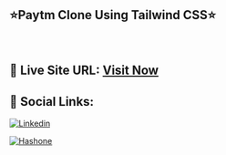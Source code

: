## ⭐Paytm Clone Using Tailwind CSS⭐

<br>

## 📌 Live Site URL: <a href="https://paytmclonetailwind.netlify.app">**Visit Now**</a>

## 📌 Social Links:

[![Linkedin](https://img.shields.io/badge/LinkedIn-0077B5?style=for-the-badge&logo=linkedin&logoColor=white)](https://www.linkedin.com/in/nikhilkhetan17/)

[![Hashone](https://img.shields.io/badge/Hashnode-2962FF?style=for-the-badge&logo=hashnode&logoColor=white)](https://nikhilkhetan.hashnode.dev/)
